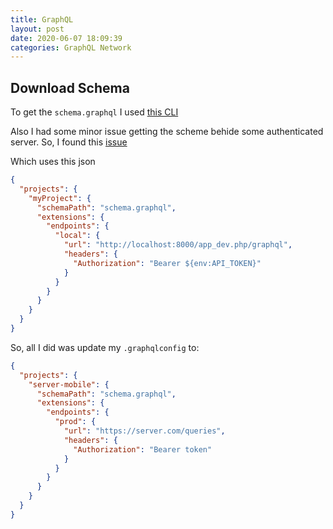 ```yaml
---
title: GraphQL
layout: post
date: 2020-06-07 18:09:39
categories: GraphQL Network
---
```


## Download Schema

To get the `schema.graphql` I used [this CLI](https://github.com/graphql-cli/graphql-cli)

Also I had some minor issue getting the scheme behide some authenticated server. So, I found this [issue](https://github.com/prisma/vscode-graphql/issues/68)

Which uses this json

```json
{
  "projects": {
    "myProject": {
      "schemaPath": "schema.graphql",
      "extensions": {
        "endpoints": {
          "local": {
            "url": "http://localhost:8000/app_dev.php/graphql",
            "headers": {
              "Authorization": "Bearer ${env:API_TOKEN}"
            }
          }
        }
      }
    }
  }
}
```

So, all I did was update my `.graphqlconfig` to:

```json
{
  "projects": {
    "server-mobile": {
      "schemaPath": "schema.graphql",
      "extensions": {
        "endpoints": {
          "prod": {
            "url": "https://server.com/queries",
            "headers": {
              "Authorization": "Bearer token"
            }
          }
        }
      }
    }
  }
}
```
